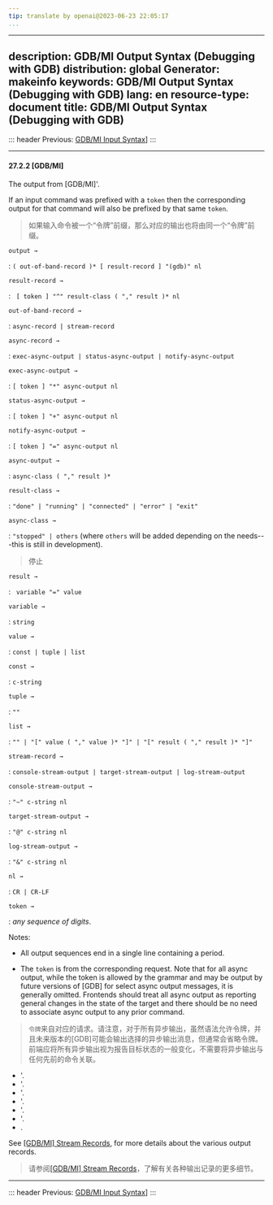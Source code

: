 ```yaml
---
tip: translate by openai@2023-06-23 22:05:17
...
```

---
description: GDB/MI Output Syntax (Debugging with GDB)
distribution: global
Generator: makeinfo
keywords: GDB/MI Output Syntax (Debugging with GDB)
lang: en
resource-type: document
title: GDB/MI Output Syntax (Debugging with GDB)
---
::: header
Previous: [GDB/MI Input Syntax](GDB_002fMI-Input-Syntax.html#GDB_002fMI-Input-Syntax)]
:::

---

#### 27.2.2 [GDB/MI]

The output from [GDB/MI]'.


If an input command was prefixed with a `token` then the corresponding output for that command will also be prefixed by that same `token`.

> 如果输入命令被一个“令牌”前缀，那么对应的输出也将由同一个“令牌”前缀。

`output →`

:   `( out-of-band-record )* [ result-record ] "(gdb)" nl`

`result-record →`

:   ` [ token ] "^" result-class ( "," result )* nl`

`out-of-band-record →`

:   `async-record | stream-record`

`async-record →`

:   `exec-async-output | status-async-output | notify-async-output`

`exec-async-output →`

:   `[ token ] "*" async-output nl`

`status-async-output →`

:   `[ token ] "+" async-output nl`

`notify-async-output →`

:   `[ token ] "=" async-output nl`

`async-output →`

:   `async-class ( "," result )*`

`result-class →`

:   `"done" | "running" | "connected" | "error" | "exit"`

`async-class →`


:   `"stopped" | others` (where `others` will be added depending on the needs---this is still in development).

> 停止

`result →`

:   ` variable "=" value`

`variable →`

:   `string`

`value →`

:   `const | tuple | list`

`const →`

:   `c-string`

`tuple →`

:   `""`

`list →`

:   `"" | "[" value ( "," value )* "]" | "[" result ( "," result )* "]"`

`stream-record →`

:   `console-stream-output | target-stream-output | log-stream-output`

`console-stream-output →`

:   `"~" c-string nl`

`target-stream-output →`

:   `"@" c-string nl`

`log-stream-output →`

:   `"&" c-string nl`

`nl →`

:   `CR | CR-LF`

`token →`

:   *any sequence of digits*.

Notes:

- All output sequences end in a single line containing a period.

- The `token` is from the corresponding request. Note that for all async output, while the token is allowed by the grammar and may be output by future versions of [GDB] for select async output messages, it is generally omitted. Frontends should treat all async output as reporting general changes in the state of the target and there should be no need to associate async output to any prior command.

> `令牌`来自对应的请求。请注意，对于所有异步输出，虽然语法允许令牌，并且未来版本的[GDB]可能会输出选择的异步输出消息，但通常会省略令牌。前端应将所有异步输出视为报告目标状态的一般变化，不需要将异步输出与任何先前的命令关联。
- '.
- '.
- '.
- '.
- '.
- '.
- .


See [[GDB/MI] Stream Records](GDB_002fMI-Stream-Records.html#GDB_002fMI-Stream-Records), for more details about the various output records.

> 请参阅[[GDB/MI] Stream Records](GDB_002fMI-Stream-Records.html#GDB_002fMI-Stream-Records)，了解有关各种输出记录的更多细节。

---

::: header
Previous: [GDB/MI Input Syntax](GDB_002fMI-Input-Syntax.html#GDB_002fMI-Input-Syntax)]
:::

